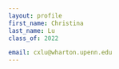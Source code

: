 ```yaml
---
layout: profile
first_name: Christina
last_name: Lu
class_of: 2022

email: cxlu@wharton.upenn.edu
---
```


<!-- @format -->
